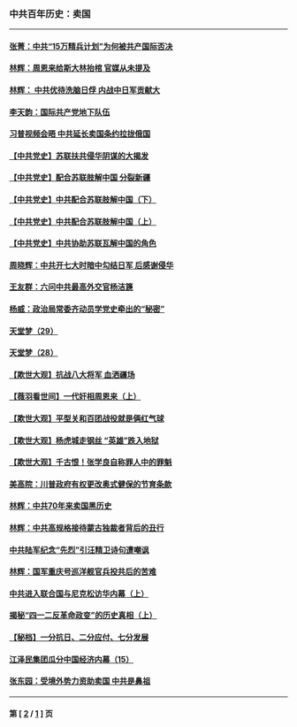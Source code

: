 ### 中共百年历史：卖国
---
#### [张菁：中共“15万精兵计划”为何被共产国际否决](../../pages/nf1176117/n13967677.md?06080430) 
#### [林辉：周恩来给斯大林抬棺 官媒从未提及](../../pages/nf1176117/n13961173.md?06080430) 
#### [林辉： 中共优待洗脑日俘 内战中日军贡献大](../../pages/nf1176117/n13624644.md?06080430) 
#### [李天韵：国际共产党地下队伍](../../pages/nf1176117/n13611808.md?06080430) 
#### [习普视频会晤 中共延长卖国条约拉拢俄国](../../pages/nf1176117/n13060971.md?06080430) 
#### [【中共党史】苏联扶共侵华阴谋的大揭发](../../pages/nf1176117/n13056050.md?06080430) 
#### [【中共党史】配合苏联肢解中国 分裂新疆](../../pages/nf1176117/n13040700.md?06080430) 
#### [【中共党史】中共配合苏联肢解中国（下）](../../pages/nf1176117/n13035660.md?06080430) 
#### [【中共党史】中共配合苏联肢解中国（上）](../../pages/nf1176117/n13030262.md?06080430) 
#### [【中共党史】中共协助苏联瓦解中国的角色](../../pages/nf1176117/n13018109.md?06080430) 
#### [周晓辉：中共开七大时暗中勾结日军 后感谢侵华](../../pages/nf1176117/n12921960.md?06080430) 
#### [王友群：六问中共最高外交官杨洁篪](../../pages/nf1176117/n12836495.md?06080430) 
#### [杨威：政治局常委齐动员学党史牵出的“秘密”](../../pages/nf1176117/n12764642.md?06080430) 
#### [天堂梦（29）](../../pages/nf1176117/n12408465.md?06080430) 
#### [天堂梦（28）](../../pages/nf1176117/n12408309.md?06080430) 
#### [【欺世大观】抗战八大将军 血洒疆场](../../pages/nf1176117/n12357044.md?06080430) 
#### [【薇羽看世间】一代奸相周恩来（上）](../../pages/nf1176117/n12401109.md?06080430) 
#### [【欺世大观】平型关和百团战役就是俩红气球](../../pages/nf1176117/n12359157.md?06080430) 
#### [【欺世大观】杨虎城走钢丝 “英雄”跌入地狱](../../pages/nf1176117/n12358840.md?06080430) 
#### [【欺世大观】千古恨！张学良自称罪人中的罪魁](../../pages/nf1176117/n12358629.md?06080430) 
#### [美高院：川普政府有权更改奥式健保的节育条款](../../pages/nf1176117/n12242171.md?06080430) 
#### [林辉：中共70年来卖国黑历史](../../pages/nf1176117/n11552181.md?06080430) 
#### [林辉：中共高规格接待蒙古独裁者背后的丑行](../../pages/nf1176117/n11225005.md?06080430) 
#### [中共陆军纪念“先烈”引汪精卫诗句遭嘲讽](../../pages/nf1176117/n11153345.md?06080430) 
#### [林辉：国军重庆号巡洋舰官兵投共后的苦难](../../pages/nf1176117/n10997801.md?06080430) 
#### [中共进入联合国与尼克松访华内幕（上）](../../pages/nf1176117/n10138788.md?06080430) 
#### [揭秘“四一二反革命政变”的历史真相（上）](../../pages/nf1176117/n9996650.md?06080430) 
#### [【秘档】一分抗日、二分应付、七分发展](../../pages/nf1176117/n9331484.md?06080430) 
#### [江泽民集团瓜分中国经济内幕（15）](../../pages/nf1176117/n9268584.md?06080430) 
#### [张东园：受境外势力资助卖国 中共是鼻祖](../../pages/nf1176117/n9272480.md?06080430) 

---
#### 第 [ [2](./2.md?06080430) / [1](./1.md?06080430) ] 页
